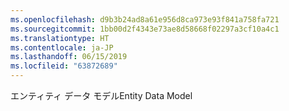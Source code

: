 ```yaml
---
ms.openlocfilehash: d9b3b24ad8a61e956d8ca973e93f841a758fa721
ms.sourcegitcommit: 1bb00d2f4343e73ae8d58668f02297a3cf10a4c1
ms.translationtype: HT
ms.contentlocale: ja-JP
ms.lasthandoff: 06/15/2019
ms.locfileid: "63872689"
---
```

<span data-ttu-id="b4708-101">エンティティ データ モデル</span><span class="sxs-lookup"><span data-stu-id="b4708-101">Entity Data Model</span></span>